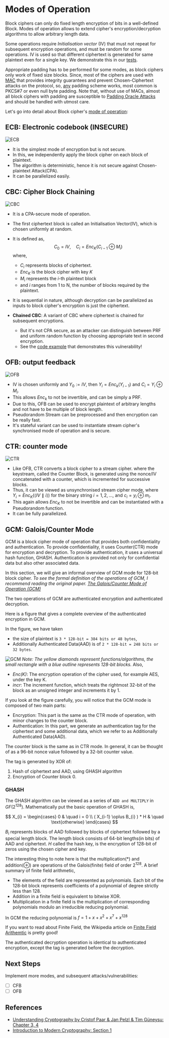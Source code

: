 # Modes of Operation

Block ciphers can only do fixed length encryption of bits in a well-defined Block. Modes of operation allows to extend cipher's encryption/decryption algorithms to allow arbitrary length data.

Some operations require *Initialisation vector* (IV) that must not repeat for subsequent encryption operations, and must be random for some operations. IV is used so that different ciphertext is generated for same plaintext even for a single key. We demonstrate this in our [tests](./cbc.rs).

Appropriate padding has to be performed for some modes, as block ciphers only work of fixed size blocks. Since, most of the ciphers are used with [MAC](https://en.wikipedia.org/wiki/Message_authentication_code) that provides integrity guarantees and prevent Chosen-Ciphertext attacks on the protocol, so, [any](https://crypto.stackexchange.com/questions/62379/choice-of-padding-scheme-to-prevent-cbc-padding-oracle-attacks) padding scheme works, most common is PKCS#7 or even null byte padding. Note that, without use of MACs, almost all block ciphers with padding are susceptible to [Padding Oracle Attacks](https://en.wikipedia.org/wiki/Padding_oracle_attack) and should be handled with utmost care.

Let's go into detail about Block cipher's [mode of operation](https://en.wikipedia.org/wiki/Block_cipher_mode_of_operation):

## ECB: Electronic codebook (INSECURE)

![ECB](./figure_ecb.svg)

- It is the simplest mode of encryption but is not secure.
- In this, we independently apply the block cipher on each block of plaintext. 
- The algorithm is deterministic, hence it is not secure against Chosen-plaintext Attack(CPA).
- It can be parallelized easily.

## CBC: Cipher Block Chaining

![CBC](./figure_cbc.svg)

- It is a CPA-secure mode of operation.
- The first ciphertext block is called an Initialisation Vector(IV), which is chosen uniformly at random.
- It is defined as, $$C_{0}=IV, \quad C_{i}=Enc_{K}(C_{i-1} \oplus M_{i}) $$
where,
    + $C_{i}$ represents blocks of ciphertext.
    + $Enc_{K}$ is the block cipher with key $K$
    + $M_{i}$ represents the $i$-th plaintext block
    + and $i$ ranges from 1 to N, the number of blocks required by the plaintext.

- It is sequential in nature, although decryption can be parallelized as inputs to block cipher's encryption is just the ciphertext.
- **Chained CBC**: A variant of CBC where ciphertext is chained for subsequent encryptions.
  + But it's not CPA secure, as an attacker can distinguish between PRF and uniform random function by choosing appropriate text in second encryption.
  + See the [code example](../../../../examples/aes_chained_cbc.rs) that demonstrates this vulnerability!

## OFB: output feedback

![OFB](./figure_ofb.svg)

- IV is chosen uniformly and $Y_{0}:=IV$, then $Y_{i}=Enc_{k}(Y_{i-1})$ and $C_{i}=Y_{i} \oplus M_{i}$.
- This allows $Enc_{k}$ to not be invertible, and can be simply a PRF.
- Due to this, OFB can be used to encrypt plaintext of arbitrary lengths and not have to be multiple of block length.
- Pseudorandom Stream can be preprocessed and then encryption can be really fast.
- It's stateful variant can be used to instantiate stream cipher's synchronised mode of operation and is secure.

## CTR: counter mode

![CTR](./figure_ctr.svg)

- Like OFB, CTR converts a block cipher to a stream cipher. where the keystream, called the Counter Block, is generated using the nonce/IV concatenated with a counter, which is 
incremented for successive blocks.
- Thus, it can be viewed as unsynchronised stream cipher mode, where $Y_{i}=Enc_{K}(\langle IV \parallel i\rangle)$ for the binary string $i = 1,2,\dots,$ and $c_{i}=y_{i}\oplus m_{i}$.
- This again allows $Enc_{K}$ to not be invertible and can be instantiated with a Pseudorandom function.
- It can be fully parallelized.

## GCM: Galois/Counter Mode

GCM is a block cipher mode of operation that provides both confidentiality and authentication.
To provide confidentiality, it uses Counter(CTR) mode for encryption and decryption.
To provide authentication, it uses a universal hash function, GHASH.
Authentication is provided not only for confidential data but also other associated data.

In this section, we will give an informal overview of GCM mode for 128-bit block cipher.
*To see the formal definition of the operations of GCM, I recommend reading the original paper. [The Galois/Counter Mode of Operation (GCM)](https://csrc.nist.rip/groups/ST/toolkit/BCM/documents/proposedmodes/gcm/gcm-revised-spec.pdf)*

The two operations of GCM are authenticated encryption and authenticated decryption.

Here is a figure that gives a complete overview of the authenticated encryption in GCM. 

In the figure, we have taken
- the size of plaintext is `3 * 128-bit = 384 bits or 48 bytes`, 
- Additionally Authenticated Data(AAD) is of `2 * 128-bit = 248 bits or 32 bytes`.

![GCM](./figure_full_gcm.svg)
*Note: The yellow diamonds represent functions/algorithms, the small rectangle with a blue outline represents 128-bit blocks.*
Also,
- *Enc(K)*: The encryption operation of the cipher used, for example AES, under the key K.
- *incr*: The increment function, which treats the rightmost 32-bit of the block as an unsigned integer and increments it by 1.

If you look at the figure carefully, you will notice that the GCM mode is composed of two main parts:
- Encryption: This part is the same as the CTR mode of operation, with minor changes to the counter block.
- Authentication: In this part, we generate an authentication tag for the ciphertext and some additional data, which we refer to as Additionally Authenticated Data(AAD).

The counter block is the same as in CTR mode. In general, it can be thought of as a 96-bit nonce value followed by a 32-bit counter value.

The tag is generated by XOR of:
1. Hash of ciphertext and AAD, using GHASH algorithm
2. Encryption of Counter block 0.

### GHASH

The GHASH algorithm can be viewed as a series of `ADD and MULTIPLY` in $GF(2^{128})$. Mathematically put the basic operation of GHASH is,

$$
X_{i} =
\begin{cases}
0  & \quad i = 0 \\
( X_{i-1} \oplus B_{i} ) * H & \quad \text{otherwise}
\end{cases}
$$

$B_{i}$ represents blocks of AAD followed by blocks of ciphertext followed by a special length block.
The length block consists of 64-bit lengths(in bits) of AAD and ciphertext.
$H$ called the hash key, is the encryption of 128-bit of zeros using the chosen cipher and key.

The interesting thing to note here is that the multiplication($*$) and addition($\oplus$) are operations of the Galois(finite) field of order $2^{128}$. 
A brief summary of finite field arithmetic,
- The elements of the field are represented as polynomials. Each bit of the 128-bit block represents coefficients of a polynomial of degree strictly less than 128.
- Addition in a finite field is equivalent to bitwise XOR.
- Multiplication in a finite field is the multiplication of corresponding polynomials modulo an irreducible reducing polynomial.

In GCM the reducing polynomial is $f = 1 + x + x^2 + x^7 + x^{128}$

If you want to read about Finite Field, the Wikipedia article on [Finite Field Arithemtic](https://en.wikipedia.org/wiki/Galois/Counter_Mode) is pretty good!

The authenticated decryption operation is identical to authenticated encryption, except the tag is generated before the decryption.

## Next Steps
Implement more modes, and subsequent attacks/vulnerabilities:
- [ ] CFB
- [ ] OFB

## References

- [Understanding Cryptography by Cristof Paar & Jan Pelzl & Tim Güneysu: Chapter 3, 4](https://www.cryptography-textbook.com/)
- [Introduction to Modern Cryptography: Section 1](https://www.cs.umd.edu/~jkatz/imc.html)
